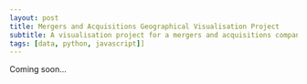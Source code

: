 ```yaml
---
layout: post
title: Mergers and Acquisitions Geographical Visualisation Project
subtitle: A visualisation project for a mergers and acquisitions company, based on a Bloomberg group project
tags: [data, python, javascript]]
---
```

Coming soon...